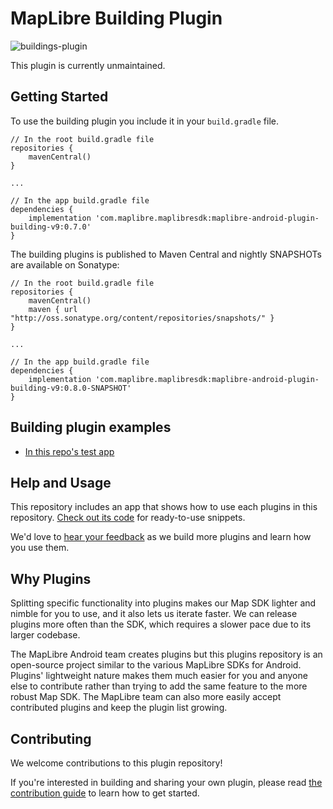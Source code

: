 # MapLibre Building Plugin

![buildings-plugin](https://user-images.githubusercontent.com/4394910/28844435-71442d04-76b9-11e7-8866-ee6a94306353.gif)

This plugin is currently unmaintained.

## Getting Started

<!-- [More documentation about the plugin can be found here](https://www.mapbox.com/android-docs/plugins/overview/building/) -->

To use the building plugin you include it in your `build.gradle` file.

```
// In the root build.gradle file
repositories {
    mavenCentral()
}

...

// In the app build.gradle file
dependencies {
    implementation 'com.maplibre.maplibresdk:maplibre-android-plugin-building-v9:0.7.0'
}
```

The building plugins is published to Maven Central and nightly SNAPSHOTs are available on Sonatype:

```
// In the root build.gradle file
repositories {
    mavenCentral()
    maven { url "http://oss.sonatype.org/content/repositories/snapshots/" }
}

...

// In the app build.gradle file
dependencies {
    implementation 'com.maplibre.maplibresdk:maplibre-android-plugin-building-v9:0.8.0-SNAPSHOT'
}
```

## Building plugin examples

- [In this repo's test app](https://github.com/maplibre/maplibre-plugins-android/blob/master/app/src/main/java/com/mapbox/mapboxsdk/plugins/testapp/activity/building/BuildingActivity.kt)

## Help and Usage

This repository includes an app that shows how to use each plugins in this repository. [Check out its code](https://github.com/maplibre/maplibre-plugins-android/tree/master/app/src/main/java/com/mapbox/mapboxsdk/plugins/testapp/activity) for ready-to-use snippets.

We'd love to [hear your feedback](https://github.com/maplibre/maplibre-plugins-android/issues) as we build more plugins and learn how you use them.

## Why Plugins

Splitting specific functionality into plugins makes our Map SDK lighter and nimble for you to use, and it also lets us iterate faster. We can release plugins more often than the SDK, which requires a slower pace due to its larger codebase.

The MapLibre Android team creates plugins but this plugins repository is an open-source project similar to the various MapLibre SDKs for Android.
Plugins' lightweight nature makes them much easier for you and anyone else to contribute rather than trying to add the same feature to the more robust Map SDK. The MapLibre team can also more easily accept contributed plugins and keep the plugin list growing.

## Contributing

We welcome contributions to this plugin repository!

If you're interested in building and sharing your own plugin, please read [the contribution guide](https://github.com/maplibre/maplibre-plugins-android/blob/master/CONTRIBUTING.md) to learn how to get started.
